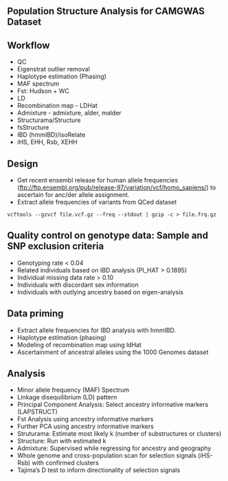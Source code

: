 Population Structure Analysis for CAMGWAS Dataset
---
Workflow
----
- QC
- Eigenstrat outlier removal
- Haplotype estimation (Phasing)
- MAF spectrum
- Fst: Hudson + WC
- LD
- Recombination map - LDHat
- Admixture - admixture, alder, malder
- Structurama/Structure
- fsStructure
- IBD (hmmIBD)/isoRelate
- iHS, EHH, Rsb, XEHH

Design
---
- Get recent ensembl release for human allele frequencies (ftp://ftp.ensembl.org/pub/release-97/variation/vcf/homo_sapiens/)
to ascertain for anc/der allele assignment.
- Extract allele frequencies of variants from QCed dataset
```
vcftools --gzvcf file.vcf.gz --freq --stdout | gzip -c > file.frq.gz
```
Quality control on genotype data: Sample and SNP exclusion criteria
------------
- Genotyping rate < 0.04
- Related individuals based on IBD analysis (PI_HAT > 0.1895)
- Individual missing data rate > 0.10
- Individuals with discordant sex information
- Individuals with outlying ancestry based on eigen-analysis

Data priming
------------
- Extract allele frequencies for IBD analysis with hmmIBD.
- Haplotype estimation (phasing)
- Modeling of recombination map using ldHat
- Ascertainment of ancestral alleles using the 1000 Genomes dataset

Analysis
------------
- Minor allele frequency (MAF) Spectrum
- Linkage disequilibrium (LD) pattern
- Principal Component Analysis: Select ancestry informative markers (LAPSTRUCT)
- Fst Analysis using ancestry informative markers
- Further PCA using ancestry informative markers
- Struturama: Estimate most likely k (number of substructures or clusters)
- Structure: Run with estimated k
- Admixture: Supervised while regressing for ancestry and geography
- Whole genome and cross-population scan for selection signals (iHS-Rsb) with confirmed clusters
- Tajima’s D test to inform directionality of selection signals
